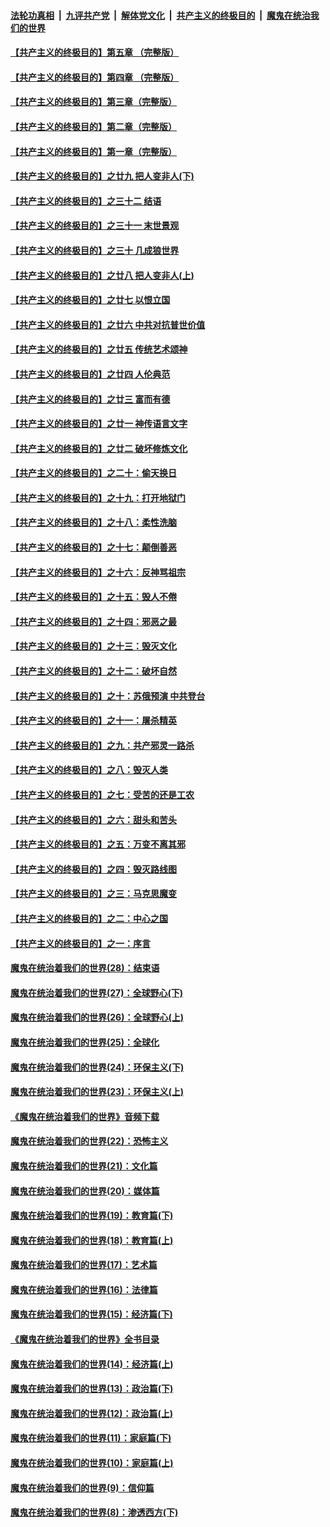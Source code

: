 ####  [法轮功真相](../../../../basic/blob/master/README.md?t=08160601) &nbsp;|&nbsp; [九评共产党](../../../../9ping.md/blob/master/README.md?t=08160601) &nbsp;|&nbsp; [解体党文化](../../../../jtdwh.md/blob/master/README.md?t=08160601)  &nbsp;|&nbsp; [共产主义的终极目的](../../../../gczydzjmd.md/blob/master/README.md?t=08160601) &nbsp;|&nbsp; [魔鬼在统治我们的世界](../../../../mgztzwmdsj.md/blob/master/README.md?t=08160601) 

#### [【共产主义的终极目的】第五章 （完整版）](../pages/nsc422/n11428912.md?t=08160601) 

#### [【共产主义的终极目的】第四章 （完整版）](../pages/nsc422/n11428907.md?t=08160601) 

#### [【共产主义的终极目的】第三章（完整版）](../pages/nsc422/n11428848.md?t=08160601) 

#### [【共产主义的终极目的】第二章（完整版）](../pages/nsc422/n11428831.md?t=08160601) 

#### [【共产主义的终极目的】第一章（完整版）](../pages/nsc422/n11417651.md?t=08160601) 

#### [【共产主义的终极目的】之廿九 把人变非人(下)](../pages/nsc422/n11344140.md?t=08160601) 

#### [【共产主义的终极目的】之三十二 结语](../pages/nsc422/n11360535.md?t=08160601) 

#### [【共产主义的终极目的】之三十一 末世景观](../pages/nsc422/n11351129.md?t=08160601) 

#### [【共产主义的终极目的】之三十 几成狼世界](../pages/nsc422/n11348280.md?t=08160601) 

#### [【共产主义的终极目的】之廿八 把人变非人(上)](../pages/nsc422/n11340492.md?t=08160601) 

#### [【共产主义的终极目的】之廿七 以恨立国](../pages/nsc422/n11336944.md?t=08160601) 

#### [【共产主义的终极目的】之廿六 中共对抗普世价值](../pages/nsc422/n11324785.md?t=08160601) 

#### [【共产主义的终极目的】之廿五 传统艺术颂神](../pages/nsc422/n11296396.md?t=08160601) 

#### [【共产主义的终极目的】之廿四 人伦典范](../pages/nsc422/n11296397.md?t=08160601) 

#### [【共产主义的终极目的】之廿三 富而有德](../pages/nsc422/n11283598.md?t=08160601) 

#### [【共产主义的终极目的】之廿一 神传语言文字](../pages/nsc422/n11263265.md?t=08160601) 

#### [【共产主义的终极目的】之廿二 破坏修炼文化](../pages/nsc422/n11245728.md?t=08160601) 

#### [【共产主义的终极目的】之二十：偷天换日](../pages/nsc422/n11238846.md?t=08160601) 

#### [【共产主义的终极目的】之十九：打开地狱门](../pages/nsc422/n11206376.md?t=08160601) 

#### [【共产主义的终极目的】之十八：柔性洗脑](../pages/nsc422/n11199994.md?t=08160601) 

#### [【共产主义的终极目的】之十七：颠倒善恶](../pages/nsc422/n11179782.md?t=08160601) 

#### [【共产主义的终极目的】之十六：反神骂祖宗](../pages/nsc422/n11166798.md?t=08160601) 

#### [【共产主义的终极目的】之十五：毁人不倦](../pages/nsc422/n11166792.md?t=08160601) 

#### [【共产主义的终极目的】之十四：邪恶之最](../pages/nsc422/n11150249.md?t=08160601) 

#### [【共产主义的终极目的】之十三：毁灭文化](../pages/nsc422/n11135227.md?t=08160601) 

#### [【共产主义的终极目的】之十二：破坏自然](../pages/nsc422/n11135214.md?t=08160601) 

#### [【共产主义的终极目的】之十：苏俄预演 中共登台](../pages/nsc422/n11118424.md?t=08160601) 

#### [【共产主义的终极目的】之十一：屠杀精英](../pages/nsc422/n11118442.md?t=08160601) 

#### [【共产主义的终极目的】之九：共产邪灵一路杀](../pages/nsc422/n11114139.md?t=08160601) 

#### [【共产主义的终极目的】之八：毁灭人类](../pages/nsc422/n11108503.md?t=08160601) 

#### [【共产主义的终极目的】之七：受苦的还是工农](../pages/nsc422/n11101809.md?t=08160601) 

#### [【共产主义的终极目的】之六：甜头和苦头](../pages/nsc422/n11096971.md?t=08160601) 

#### [【共产主义的终极目的】之五：万变不离其邪](../pages/nsc422/n11091285.md?t=08160601) 

#### [【共产主义的终极目的】之四：毁灭路线图](../pages/nsc422/n11086284.md?t=08160601) 

#### [【共产主义的终极目的】之三：马克思魔变](../pages/nsc422/n11061941.md?t=08160601) 

#### [【共产主义的终极目的】之二：中心之国](../pages/nsc422/n11047728.md?t=08160601) 

#### [【共产主义的终极目的】之一：序言](../pages/nsc422/n11086077.md?t=08160601) 

#### [魔鬼在统治着我们的世界(28)：结束语](../pages/nsc422/n10936246.md?t=08160601) 

#### [魔鬼在统治着我们的世界(27)：全球野心(下)](../pages/nsc422/n10928319.md?t=08160601) 

#### [魔鬼在统治着我们的世界(26)：全球野心(上)](../pages/nsc422/n10900318.md?t=08160601) 

#### [魔鬼在统治着我们的世界(25)：全球化](../pages/nsc422/n10788205.md?t=08160601) 

#### [魔鬼在统治着我们的世界(24)：环保主义(下)](../pages/nsc422/n10695307.md?t=08160601) 

#### [魔鬼在统治着我们的世界(23)：环保主义(上)](../pages/nsc422/n10688613.md?t=08160601) 

#### [《魔鬼在统治着我们的世界》音频下载](../pages/nsc422/n10635553.md?t=08160601) 

#### [魔鬼在统治着我们的世界(22)：恐怖主义](../pages/nsc422/n10614727.md?t=08160601) 

#### [魔鬼在统治着我们的世界(21)：文化篇](../pages/nsc422/n10597706.md?t=08160601) 

#### [魔鬼在统治着我们的世界(20)：媒体篇](../pages/nsc422/n10586579.md?t=08160601) 

#### [魔鬼在统治着我们的世界(19)：教育篇(下)](../pages/nsc422/n10564808.md?t=08160601) 

#### [魔鬼在统治着我们的世界(18)：教育篇(上)](../pages/nsc422/n10526970.md?t=08160601) 

#### [魔鬼在统治着我们的世界(17)：艺术篇](../pages/nsc422/n10499093.md?t=08160601) 

#### [魔鬼在统治着我们的世界(16)：法律篇](../pages/nsc422/n10485969.md?t=08160601) 

#### [魔鬼在统治着我们的世界(15)：经济篇(下)](../pages/nsc422/n10469975.md?t=08160601) 

#### [《魔鬼在统治着我们的世界》全书目录](../pages/nsc422/n10464261.md?t=08160601) 

#### [魔鬼在统治着我们的世界(14)：经济篇(上)](../pages/nsc422/n10457370.md?t=08160601) 

#### [魔鬼在统治着我们的世界(13)：政治篇(下)](../pages/nsc422/n10448270.md?t=08160601) 

#### [魔鬼在统治着我们的世界(12)：政治篇(上)](../pages/nsc422/n10444576.md?t=08160601) 

#### [魔鬼在统治着我们的世界(11)：家庭篇(下)](../pages/nsc422/n10440961.md?t=08160601) 

#### [魔鬼在统治着我们的世界(10)：家庭篇(上)](../pages/nsc422/n10435448.md?t=08160601) 

#### [魔鬼在统治着我们的世界(9)：信仰篇](../pages/nsc422/n10432159.md?t=08160601) 

#### [魔鬼在统治着我们的世界(8)：渗透西方(下)](../pages/nsc422/n10429603.md?t=08160601) 

